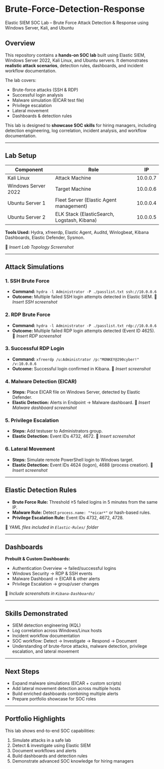 # Brute-Force-Detection-Response
Elastic SIEM SOC Lab – Brute Force Attack Detection &amp; Response using Windows Server, Kali, and Ubuntu
## Overview
This repository contains a **hands-on SOC lab** built using Elastic SIEM, Windows Server 2022, Kali Linux, and Ubuntu servers. It demonstrates **realistic attack scenarios**, detection rules, dashboards, and incident workflow documentation.

The lab covers:
- Brute-force attacks (SSH & RDP)
- Successful login analysis
- Malware simulation (EICAR test file)
- Privilege escalation
- Lateral movement
- Dashboards & detection rules

This lab is designed to **showcase SOC skills** for hiring managers, including detection engineering, log correlation, incident analysis, and workflow documentation.

---

## Lab Setup

| Component | Role | IP |
|-----------|------|----|
| Kali Linux | Attack Machine | 10.0.0.7 |
| Windows Server 2022 | Target Machine | 10.0.0.6 |
| Ubuntu Server 1 | Fleet Server (Elastic Agent management) | 10.0.0.4 |
| Ubuntu Server 2 | ELK Stack (ElasticSearch, Logstash, Kibana) | 10.0.0.5 |

**Tools Used:** Hydra, xfreerdp, Elastic Agent, Auditd, Winlogbeat, Kibana Dashboards, Elastic Defender, Sysmon.

📸 *Insert Lab Topology Screenshot*

---

## Attack Simulations

### 1. SSH Brute Force
- **Command:** `hydra -l Administrator -P ./passlist.txt ssh://10.0.0.6`
- **Outcome:** Multiple failed SSH login attempts detected in Elastic SIEM.
📸 *Insert SSH screenshot*

### 2. RDP Brute Force
- **Command:** `hydra -l Administrator -P ./passlist.txt rdp://10.0.0.6`
- **Outcome:** Multiple failed RDP login attempts detected (Event ID 4625).
📸 *Insert RDP screenshot*

### 3. Successful RDP Login
- **Command:** `xfreerdp /u:Administrator /p:"MONKEY@290cyber!" /v:10.0.0.6`
- **Outcome:** Successful login confirmed in Kibana.
📸 *Insert screenshot*

### 4. Malware Detection (EICAR)
- **Steps:** Place EICAR file on Windows Server, detected by Elastic Defender.
- **Elastic Detection:** Alerts in Endpoint → Malware dashboard.
📸 *Insert Malware dashboard screenshot*

### 5. Privilege Escalation
- **Steps:** Add testuser to Administrators group.
- **Elastic Detection:** Event IDs 4732, 4672.
📸 *Insert screenshot*

### 6. Lateral Movement
- **Steps:** Simulate remote PowerShell login to Windows target.
- **Elastic Detection:** Event IDs 4624 (logon), 4688 (process creation).
📸 *Insert screenshot*

---

## Elastic Detection Rules

- **Brute Force Rule:** Threshold ≥5 failed logins in 5 minutes from the same IP.  
- **Malware Rule:** Detect `process.name: "*eicar*"` or hash-based rules.  
- **Privilege Escalation Rule:** Event IDs 4732, 4672, 4728.  

📂 *YAML files included in `Elastic-Rules/` folder*

---

## Dashboards

**Prebuilt & Custom Dashboards:**
- Authentication Overview → failed/successful logins
- Windows Security → RDP & SSH events
- Malware Dashboard → EICAR & other alerts
- Privilege Escalation → group/user changes

📸 *Include screenshots in `Kibana-Dashboards/`*

---

## Skills Demonstrated
- SIEM detection engineering (KQL)
- Log correlation across Windows/Linux hosts
- Incident workflow documentation
- SOC workflow: Detect → Investigate → Respond → Document
- Understanding of brute-force attacks, malware detection, privilege escalation, and lateral movement

---

## Next Steps
- Expand malware simulations (EICAR + custom scripts)
- Add lateral movement detection across multiple hosts
- Build enriched dashboards combining multiple alerts
- Prepare portfolio showcase for SOC roles

---

## Portfolio Highlights
This lab shows end-to-end SOC capabilities:
1. Simulate attacks in a safe lab
2. Detect & investigate using Elastic SIEM
3. Document workflows and alerts
4. Build dashboards and detection rules
5. Demonstrate advanced SOC knowledge for hiring managers
